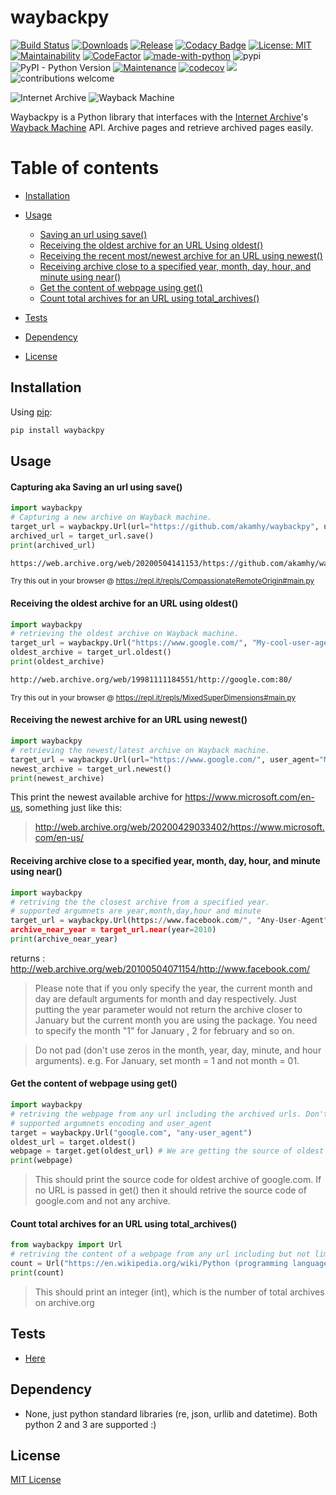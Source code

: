 # waybackpy

[![Build Status](https://img.shields.io/travis/akamhy/waybackpy.svg?label=Travis%20CI&logo=travis&style=flat-square)](https://travis-ci.org/akamhy/waybackpy)
[![Downloads](https://img.shields.io/pypi/dm/waybackpy.svg)](https://pypistats.org/packages/waybackpy)
[![Release](https://img.shields.io/github/v/release/akamhy/waybackpy.svg)](https://github.com/akamhy/waybackpy/releases)
[![Codacy Badge](https://api.codacy.com/project/badge/Grade/255459cede9341e39436ec8866d3fb65)](https://www.codacy.com/manual/akamhy/waybackpy?utm_source=github.com&amp;utm_medium=referral&amp;utm_content=akamhy/waybackpy&amp;utm_campaign=Badge_Grade)
[![License: MIT](https://img.shields.io/badge/License-MIT-yellow.svg)](https://github.com/akamhy/waybackpy/blob/master/LICENSE)
[![Maintainability](https://api.codeclimate.com/v1/badges/942f13d8177a56c1c906/maintainability)](https://codeclimate.com/github/akamhy/waybackpy/maintainability)
[![CodeFactor](https://www.codefactor.io/repository/github/akamhy/waybackpy/badge)](https://www.codefactor.io/repository/github/akamhy/waybackpy)
[![made-with-python](https://img.shields.io/badge/Made%20with-Python-1f425f.svg)](https://www.python.org/)
![pypi](https://img.shields.io/pypi/v/waybackpy.svg)
![PyPI - Python Version](https://img.shields.io/pypi/pyversions/waybackpy?style=flat-square)
[![Maintenance](https://img.shields.io/badge/Maintained%3F-yes-green.svg)](https://github.com/akamhy/waybackpy/graphs/commit-activity)
[![codecov](https://codecov.io/gh/akamhy/waybackpy/branch/master/graph/badge.svg)](https://codecov.io/gh/akamhy/waybackpy)
![](https://img.shields.io/github/repo-size/akamhy/waybackpy.svg?label=Repo%20size&style=flat-square)
![contributions welcome](https://img.shields.io/static/v1.svg?label=Contributions&message=Welcome&color=0059b3&style=flat-square)


![Internet Archive](https://upload.wikimedia.org/wikipedia/commons/thumb/8/84/Internet_Archive_logo_and_wordmark.svg/84px-Internet_Archive_logo_and_wordmark.svg.png)
![Wayback Machine](https://upload.wikimedia.org/wikipedia/commons/thumb/0/01/Wayback_Machine_logo_2010.svg/284px-Wayback_Machine_logo_2010.svg.png)

Waybackpy is a Python library that interfaces with the [Internet Archive](https://en.wikipedia.org/wiki/Internet_Archive)'s [Wayback Machine](https://en.wikipedia.org/wiki/Wayback_Machine) API. Archive pages and retrieve archived pages easily.

Table of contents
=================
<!--ts-->

* [Installation](#installation)

* [Usage](#usage)
  * [Saving an url using save()](#capturing-aka-saving-an-url-using-save)
  * [Receiving the oldest archive for an URL Using oldest()](#receiving-the-oldest-archive-for-an-url-using-oldest)
  * [Receiving the recent most/newest archive for an URL using newest()](#receiving-the-newest-archive-for-an-url-using-newest)
  * [Receiving archive close to a specified year, month, day, hour, and minute using near()](#receiving-archive-close-to-a-specified-year-month-day-hour-and-minute-using-near)
  * [Get the content of webpage using get()](#get-the-content-of-webpage-using-get)
  * [Count total archives for an URL using total_archives()](#count-total-archives-for-an-url-using-total_archives)


* [Tests](#tests)

* [Dependency](#dependency)

* [License](#license)

<!--te-->

## Installation
Using [pip](https://en.wikipedia.org/wiki/Pip_(package_manager)):
```bash
pip install waybackpy
```


## Usage

#### Capturing aka Saving an url using save()
```python
import waybackpy
# Capturing a new archive on Wayback machine.
target_url = waybackpy.Url(url="https://github.com/akamhy/waybackpy", user_agent="My-cool-user-agent")
archived_url = target_url.save()
print(archived_url)
```
```bash
https://web.archive.org/web/20200504141153/https://github.com/akamhy/waybackpy
```
<sub>Try this out in your browser @ <https://repl.it/repls/CompassionateRemoteOrigin#main.py></sub>



#### Receiving the oldest archive for an URL using oldest()
```python
import waybackpy
# retrieving the oldest archive on Wayback machine.
target_url = waybackpy.Url("https://www.google.com/", "My-cool-user-agent")
oldest_archive = target_url.oldest()
print(oldest_archive)
```
```bash
http://web.archive.org/web/19981111184551/http://google.com:80/
```
<sub>Try this out in your browser @ <https://repl.it/repls/MixedSuperDimensions#main.py></sub>



#### Receiving the newest archive for an URL using newest()
```python
import waybackpy
# retrieving the newest/latest archive on Wayback machine.
target_url = waybackpy.Url(url="https://www.google.com/", user_agent="My-cool-user-agent")
newest_archive = target_url.newest()
print(newest_archive)
```
This print the newest available archive for <https://www.microsoft.com/en-us>, something just like this:

> <http://web.archive.org/web/20200429033402/https://www.microsoft.com/en-us/>


#### Receiving archive close to a specified year, month, day, hour, and minute using near()
```python
import waybackpy
# retriving the the closest archive from a specified year.
# supported argumnets are year,month,day,hour and minute
target_url = waybackpy.Url(https://www.facebook.com/", "Any-User-Agent")
archive_near_year = target_url.near(year=2010)
print(archive_near_year)
```
returns : <http://web.archive.org/web/20100504071154/http://www.facebook.com/>

> Please note that if you only specify the year, the current month and day are default arguments for month and day respectively. Just putting the year parameter would not return the archive closer to January but the current month you are using the package. You need to specify the month "1" for January , 2 for february and so on.

> Do not pad (don't use zeros in the month, year, day, minute, and hour arguments). e.g. For January, set month = 1 and not month = 01.


#### Get the content of webpage using get()
```python
import waybackpy
# retriving the webpage from any url including the archived urls. Don't need to import other libraies :)
# supported argumnets encoding and user_agent
target = waybackpy.Url("google.com", "any-user_agent")
oldest_url = target.oldest()
webpage = target.get(oldest_url) # We are getting the source of oldest archive of google.com.
print(webpage)
```
> This should print the source code for oldest archive of google.com. If no URL is passed in get() then it should retrive the source code of google.com and not any archive.

#### Count total archives for an URL using total_archives()
```python
from waybackpy import Url
# retriving the content of a webpage from any url including but not limited to the archived urls.
count = Url("https://en.wikipedia.org/wiki/Python (programming language)", "User-Agent").total_archives()
print(count)
```
> This should print an integer (int), which is the number of total archives on archive.org


## Tests
* [Here](https://github.com/akamhy/waybackpy/tree/master/tests)


## Dependency
* None, just python standard libraries (re, json, urllib and datetime). Both python 2 and 3 are supported :)


## License
[MIT License](https://github.com/akamhy/waybackpy/blob/master/LICENSE)
